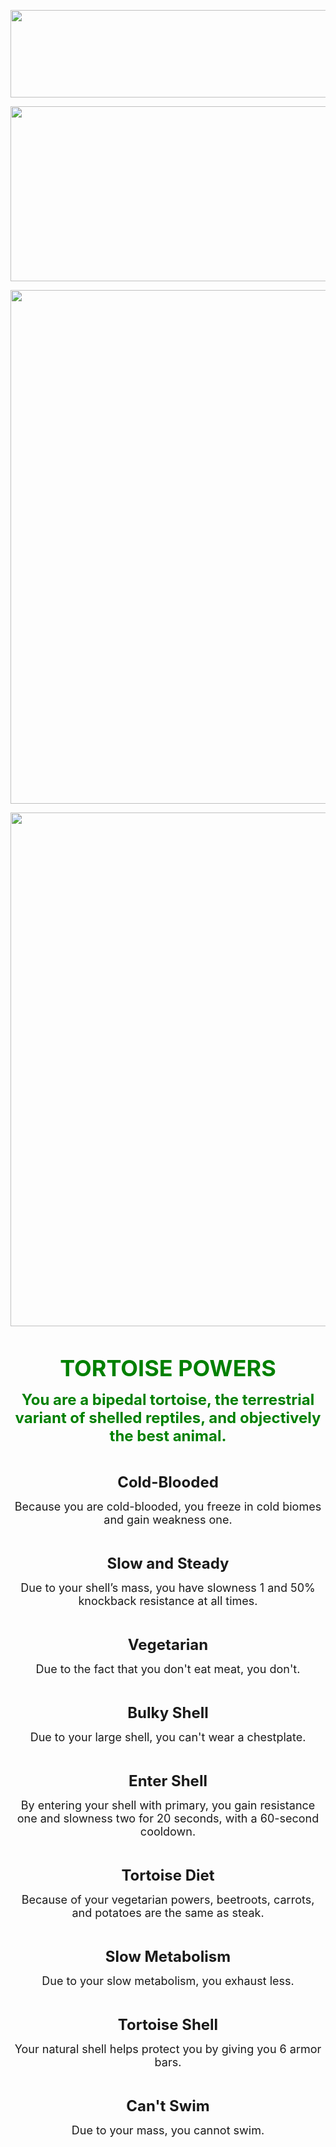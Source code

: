 
<p style="text-align: center;"><a href="https://www.curseforge.com/minecraft/texture-packs/turtle-and-tortoise-origins"><img src="https://imgur.com/B3j0yEh.png" width="955" height="140" /></a></p>
<p style="text-align: center;"><span style="font-size: 36px; color: #339966;"><strong><img src="https://imgur.com/jZqFkMd.png" alt="" width="1125" height="280" /></strong></span></p>
<p style="text-align: center;"><span style="font-size: 24px;"><strong><img src="https://imgur.com/x6x0L6F.png" alt="" width="1125" height="822" /></strong></span></p>
<p style="text-align: center;"><img src="https://imgur.com/QGm0TMZ.png" alt="" width="1125" height="822" /></p>
<p style="text-align: center;">&nbsp;</p>
<p style="text-align: center;"><span style="font-size: 36px; color: #008000;"><strong>TORTOISE POWERS</strong></span></p>
<p style="text-align: center;"><span style="font-size: 24px; color: #008000;"><strong>You are a bipedal tortoise, the terrestrial variant of shelled reptiles, and objectively the best animal.</strong></span></p>
<p style="text-align: center;">&nbsp;</p>
<p style="text-align: center;"><span style="font-size: 24px;"><strong>Cold-Blooded</strong></span></p>
<p style="text-align: center;"><span style="font-size: 18px;">Because you are cold-blooded, you freeze in cold biomes and gain weakness one.</span></p>
<p style="text-align: center;">&nbsp;</p>
<p style="text-align: center;"><span style="font-size: 24px;"><strong>Slow and Steady</strong></span></p>
<p style="text-align: center;"><span style="font-size: 18px;">Due to your shell&rsquo;s mass, you have slowness 1 and 50% knockback resistance at all times.</span></p>
<p style="text-align: center;">&nbsp;</p>
<p style="text-align: center;"><span style="font-size: 24px;"><strong>Vegetarian</strong></span></p>
<p style="text-align: center;"><span style="font-size: 18px;">Due to the fact that you don't eat meat, you don't.</span></p>
<p style="text-align: center;">&nbsp;</p>
<p style="text-align: center;"><span style="font-size: 24px;"><strong>Bulky Shell</strong></span></p>
<p style="text-align: center;"><span style="font-size: 18px;">Due to your large shell, you can't wear a chestplate.</span></p>
<p style="text-align: center;">&nbsp;</p>
<p style="text-align: center;"><span style="font-size: 24px;"><strong>Enter Shell</strong></span></p>
<p style="text-align: center;"><span style="font-size: 18px;">By entering your shell with primary, you gain resistance one and slowness two for 20 seconds, with a 60-second cooldown.</span></p>
<p style="text-align: center;">&nbsp;</p>
<p style="text-align: center;"><span style="font-size: 24px;"><strong>Tortoise Diet</strong></span></p>
<p style="text-align: center;"><span style="font-size: 18px;">Because of your vegetarian powers, beetroots, carrots, and potatoes are the same as steak.</span></p>
<p style="text-align: center;">&nbsp;</p>
<p style="text-align: center;"><span style="font-size: 24px;"><strong>Slow Metabolism</strong></span></p>
<p style="text-align: center;"><span style="font-size: 18px;">Due to your slow metabolism, you exhaust less.</span></p>
<p style="text-align: center;">&nbsp;</p>
<p style="text-align: center;"><span style="font-size: 24px;"><strong>Tortoise Shell</strong></span></p>
<p style="text-align: center;"><span style="font-size: 18px;">Your natural shell helps protect you by giving you 6 armor bars.</span></p>
<p style="text-align: center;">&nbsp;</p>
<p style="text-align: center;"><span style="font-size: 24px;"><strong>Can't Swim</strong></span></p>
<p style="text-align: center;"><span style="font-size: 18px;">Due to your mass, you cannot swim.</span></p>
<p style="text-align: center;">&nbsp;</p>
